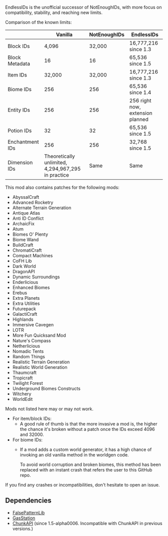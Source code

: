EndlessIDs is the unofficial successor of NotEnoughIDs, with more focus on compatibility, stability, and reaching
new limits.

Comparison of the known limits:

|                 | Vanilla                                            | NotEnoughIDs | EndlessIDs                       |
|-----------------|----------------------------------------------------|--------------|----------------------------------|
| Block IDs       | 4,096                                              | 32,000       | 16,777,216 since 1.3             |
| Block Metadata  | 16                                                 | 16           | 65,536 since 1.5                 |
| Item  IDs       | 32,000                                             | 32,000       | 16,777,216 since 1.3             |
| Biome IDs       | 256                                                | 256          | 65,536 since 1.4                 |
| Entity IDs      | 256                                                | 256          | 256 right now, extension planned |
| Potion IDs      | 32                                                 | 32           | 65,536 since 1.5                 |
| Enchantment IDs | 256                                                | 256          | 32,768 since 1.5                 |
| Dimension IDs   | Theoretically unlimited, 4,294,967,295 in practice | Same         | Same                             |

This mod also contains patches for the following mods:

- AbyssalCraft
- Advanced Rocketry
- Alternate Terrain Generation
- Antique Atlas
- Anti ID Conflict
- ArchaicFix
- Atum
- Biomes O' Plenty
- Biome Wand
- BuildCraft
- ChromatiCraft
- Compact Machines
- CoFH Lib
- Dark World
- DragonAPI
- Dynamic Surroundings
- Enderlicious
- Enhanced Biomes
- Erebus
- Extra Planets
- Extra Utilities
- Futurepack
- GalactiCraft
- Highlands
- Immersive Cavegen
- LOTR
- More Fun Quicksand Mod
- Nature's Compass
- Netherlicious
- Nomadic Tents
- Random Things
- Realistic Terrain Generation
- Realistic World Generation
- Thaumcraft
- Tropicraft
- Twilight Forest
- Underground Biomes Constructs
- Witchery
- WorldEdit

Mods not listed here may or may not work.

- For item/block IDs:
  - A good rule of thumb is that the more invasive a mod is, the higher the chance
  it's broken without a patch once the IDs exceed 4096 and 32000.
- For biome IDs:
  - If a mod adds a custom world generator, it has a high chance of invoking an old vanilla method in the worldgen code.

    To avoid world corruption and broken biomes, this method has been replaced with an instant crash that refers the 
user to this GitHub repo.

If you find any crashes or incompatibilities, don't hesitate to open an issue.

## Dependencies
- [FalsePatternLib](https://github.com/FalsePattern/FalsePatternLib)
- [GasStation](https://github.com/FalsePattern/GasStation)
- [ChunkAPI](https://github.com/FalsePattern/ChunkAPI) (since 1.5-alpha0006. Incompatible with ChunkAPI in previous versions.)
